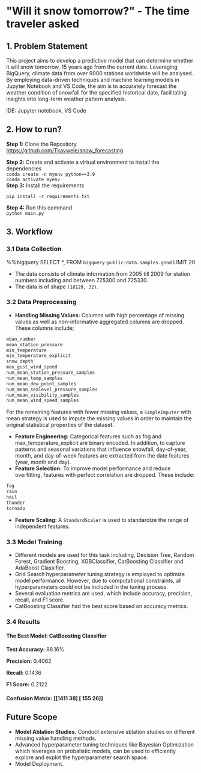 # **"Will it snow tomorrow?" - The time traveler asked**

## **1. Problem Statement**
This project aims to develop a predictive model that can determine whether it will snow tomorrow, 15 years ago from the current date. Leveraging BigQuery, climate data from over 9000 stations worldwide will be analysed. By employing data-driven techniques and machine learning models in Jupyter Notebook and VS Code, the aim is to accurately forecast the weather condition of snowfall for the specified historical date, facilitating insights into long-term weather pattern analysis.

IDE: Jupyter notebook, VS Code

## **2. How to run?**
**Step 1:** Clone the Repository  
https://github.com/Tkavwele/snow_forecasting

**Step 2:** Create and activate a virtual environment to install the dependencies   
`conda create -n myenv python==3.9`  
`conda activate myenv`  
**Step 3:** Install the requirements  

`pip install -r requirements.txt`

**Step 4:** Run this command  
`python main.py`

## **3. Workflow**
### **3.1 Data Collection**
%%bigquery 
SELECT
*,
FROM `bigquery-public-data.samples.gsod`
LIMIT 20 
* The data consists of climate information from 2005 till 2009 for station numbers including and between 725300 and 725330.
* The data is of shape `(18129, 32)`.

### **3.2 Data Preprocessing**
* **Handling Missing Values:** Columns with high percentage of missing values as well as non-informative aggregated columns are dropped. These columns include;  
```python
wban_number
mean_station_pressure
min_temperature
min_temperature_explicit
snow_depth
max_gust_wind_speed
num_mean_station_pressure_samples
num_mean_temp_samples
num_mean_dew_point_samples
num_mean_sealevel_pressure_samples
num_mean_visibility_samples
num_mean_wind_speed_samples
```
For the remaining features with fewer missing values, a `SimpleImputer` with mean strategy is used to impute the missing values in order to maintain the original statistical properties of the dataset.
* **Feature Engineering:** Categorical features such as fog and max_temperature_explicit are binary encoded. In addition, to capture patterns and seasonal variations that influence snowfall, day-of-year, month, and day-of-week features are extracted from the date features (year, month and day).
* **Feature Selection:** To improve model performance and reduce overfitting, features with perfect correlation are dropped. These include:
```python
fog
rain
hail
thunder
tornado
```
* **Feature Scaling:** A `StandardScaler` is used to standardize the range of independent features.
                     

### **3.3 Model Training**
* Different models are used for this task including, Decision Tree, Random Forest, Gradient Boosting, XGBClassifier, CatBoosting Classifier and AdaBoost Classifier.
* Grid Search hyperparameter tuning strategy is employed to optimize model performance. However, due to computational constraints, all hyperparameters could not be included in the tuning process.
* Several evaluation metrics are used, which include accuracy, precision, recall, and F1 score.
* CatBoosting Classifier had the best score based on accuracy metrics.
### **3.4 Results**
#### The Best Model: CatBoosting Classifier

**Test Accuracy:** 88.16%

**Precision:** 0.4062

**Recall:** 0.1436

**F1 Score:** 0.2122

#### **Confusion Matrix:** [[1411   38] [ 155   26]]




## **Future Scope**
* **Model Ablation Studies.** Conduct extensive ablation studies on different missing value handling methods.
* Advanced hyperparameter tuning techniques like Bayesian Optimization which leverages on probalistic models, can be used to efficiently explore and explot the hyperparameter search space.
* Model Deployment.


